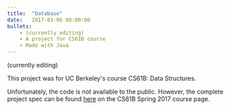 ```yaml
---
title:  "Database"
date:   2017-03-06 00:00:00
bullets:
    - (currently editing)
    - A project for CS61B course
    - Made with Java
---
```

(currently editing)

This project was for UC Berkeley's course CS61B: Data Structures.

Unfortunately, the code is not available to the public. However, the complete project spec can be found [here](http://datastructur.es/sp17/materials/proj/proj2/proj2.html) on the CS61B Spring 2017 course page.